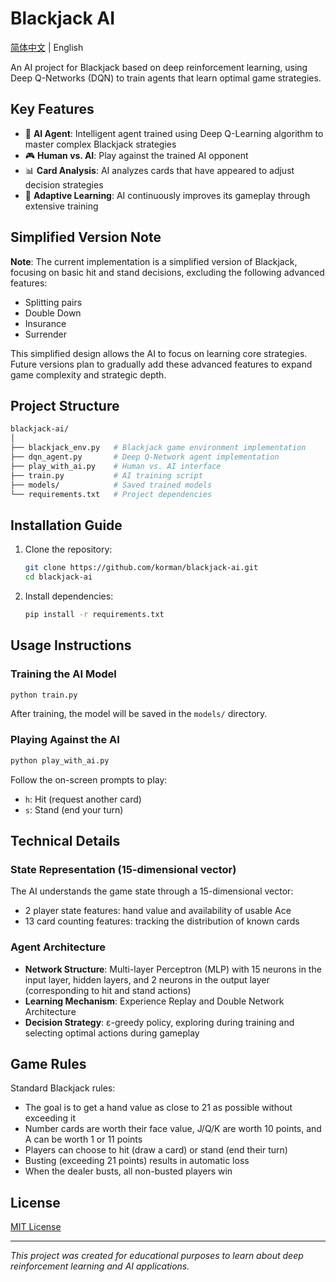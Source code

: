 # Blackjack AI

[简体中文](https://github.com/korman/blackjack-ai/blob/master/README_zhCN.md) | English

An AI project for Blackjack based on deep reinforcement learning, using Deep Q-Networks (DQN) to train agents that learn optimal game strategies.

## Key Features

- 🧠 **AI Agent**: Intelligent agent trained using Deep Q-Learning algorithm to master complex Blackjack strategies
- 🎮 **Human vs. AI**: Play against the trained AI opponent
- 📊 **Card Analysis**: AI analyzes cards that have appeared to adjust decision strategies
- 🔄 **Adaptive Learning**: AI continuously improves its gameplay through extensive training

## Simplified Version Note

**Note**: The current implementation is a simplified version of Blackjack, focusing on basic hit and stand decisions, excluding the following advanced features:

- Splitting pairs
- Double Down
- Insurance
- Surrender

This simplified design allows the AI to focus on learning core strategies. Future versions plan to gradually add these advanced features to expand game complexity and strategic depth.

## Project Structure

```bash
blackjack-ai/
│
├── blackjack_env.py   # Blackjack game environment implementation
├── dqn_agent.py       # Deep Q-Network agent implementation
├── play_with_ai.py    # Human vs. AI interface
├── train.py           # AI training script
├── models/            # Saved trained models
└── requirements.txt   # Project dependencies
```

## Installation Guide

1. Clone the repository:

   ```bash
   git clone https://github.com/korman/blackjack-ai.git
   cd blackjack-ai
   ```

2. Install dependencies:

   ```bash
   pip install -r requirements.txt
   ```

## Usage Instructions

### Training the AI Model

```bash
python train.py
```

After training, the model will be saved in the `models/` directory.

### Playing Against the AI

```bash
python play_with_ai.py
```

Follow the on-screen prompts to play:

- `h`: Hit (request another card)
- `s`: Stand (end your turn)

## Technical Details

### State Representation (15-dimensional vector)

The AI understands the game state through a 15-dimensional vector:

- 2 player state features: hand value and availability of usable Ace
- 13 card counting features: tracking the distribution of known cards

### Agent Architecture

- **Network Structure**: Multi-layer Perceptron (MLP) with 15 neurons in the input layer, hidden layers, and 2 neurons in the output layer (corresponding to hit and stand actions)
- **Learning Mechanism**: Experience Replay and Double Network Architecture
- **Decision Strategy**: ε-greedy policy, exploring during training and selecting optimal actions during gameplay

## Game Rules

Standard Blackjack rules:

- The goal is to get a hand value as close to 21 as possible without exceeding it
- Number cards are worth their face value, J/Q/K are worth 10 points, and A can be worth 1 or 11 points
- Players can choose to hit (draw a card) or stand (end their turn)
- Busting (exceeding 21 points) results in automatic loss
- When the dealer busts, all non-busted players win

## License

[MIT License](https://github.com/korman/blackjack-ai/blob/master/LICENSE)

------

*This project was created for educational purposes to learn about deep reinforcement learning and AI applications.*